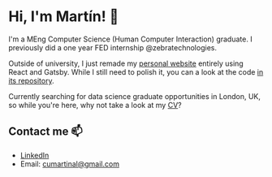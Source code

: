 # Hi, I'm Martín! 👋

I'm a MEng Computer Science (Human Computer Interaction) graduate. I previously did a one year FED internship @zebratechnologies.

Outside of university, I just remade my [personal website](https://cumartinal.com) entirely using React and Gatsby. While I still need to polish it, you can a look at the code [in its repository](https://github.com/cumartinal/personal-website).

Currently searching for data science graduate opportunities in London, UK, so while you're here, why not take a look at my [CV](https://cumartinal.com/static/CV_Martin_Cuesta_Allende-4ae6cefa94deb233e4441904c2f88485.pdf)?

## Contact me 📫

- [LinkedIn](https://www.linkedin.com/in/cumartinal/)
- Email: cumartinal@gmail.com
